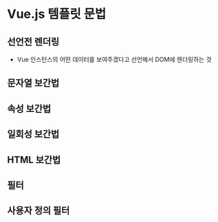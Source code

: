 # Vue.js 템플릿 문법

## 선언전 렌더링
- Vue 인스턴스의 어떤 데이터를 보여주겠다고 선언해서 DOM에 렌더링하는 것

## 문자열 보간법

## 속성 보간법

## 일회성 보간법

## HTML 보간법

## 필터

## 사용자 정의 필터

